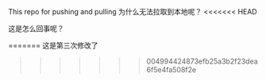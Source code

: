 This repo for pushing and pulling
为什么无法拉取到本地呢？
<<<<<<< HEAD



这是怎么回事呢？

=======
这是第三次修改了
>>>>>>> 004994424873efb25a3b2f23dea6f5e4fa508f2e
